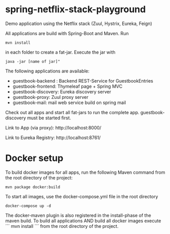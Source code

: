 # spring-netflix-stack-playground
Demo application using the Netflix stack (Zuul, Hystrix, Eureka, Feign)

All applications are build with Spring-Boot and Maven. Run 
```
mvn install 
```
in each folder to create a fat-jar. 
Execute the jar with 
```
java -jar [name of jar]"
```

The following applications are available:

- guestbook-backend : Backend REST-Service for GuestbookEntries
- guestbook-frontend: Thymeleaf page + Spring MVC 
- guestbook-discovery: Eureka discovery server
- guestbook-proxy: Zuul proxy server
- guestbook-mail: mail web service build on spring mail

Check out all apps and start all fat-jars to run the complete app.
guestbook-discovery must be started first.

Link to App (via proxy):
http://localhost:8000/

Link to Eureka Registry:
http://localhost:8761/

# Docker setup
To build docker images for all apps, run the following Maven command from the root directory of the project:
```
mvn package docker:build
```

To start all images, use the docker-compose.yml file in the root directory
```
docker-compose up -d
```
The docker-maven plugin is also registered in the install-phase of the maven build. To build all applications AND build all docker images execute
´´´
mvn install
´´´
from the root directory of the project.


